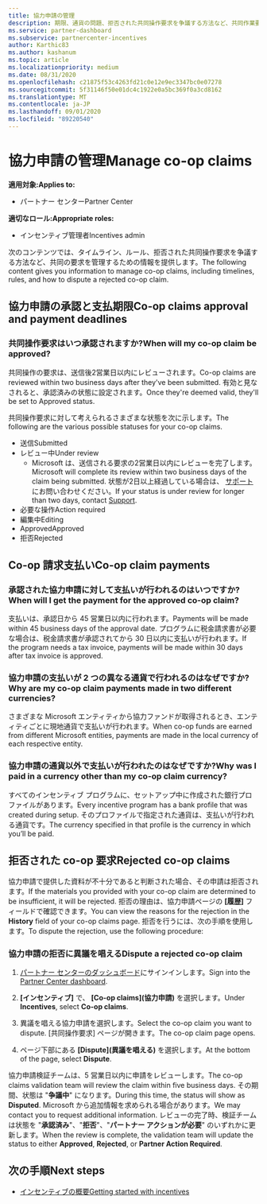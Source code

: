 ```yaml
---
title: 協力申請の管理
description: 期限、通貨の問題、拒否された共同操作要求を争議する方法など、共同作業要求プロセスについて理解します。
ms.service: partner-dashboard
ms.subservice: partnercenter-incentives
author: Karthic83
ms.author: kashanum
ms.topic: article
ms.localizationpriority: medium
ms.date: 08/31/2020
ms.openlocfilehash: c21875f53c4263fd21c0e12e9ec3347bc0e07278
ms.sourcegitcommit: 5f31146f50e01dc4c1922e0a5bc369f0a3cd8162
ms.translationtype: MT
ms.contentlocale: ja-JP
ms.lasthandoff: 09/01/2020
ms.locfileid: "89220540"
---
```

# <a name="manage-co-op-claims"></a><span data-ttu-id="8d517-103">協力申請の管理</span><span class="sxs-lookup"><span data-stu-id="8d517-103">Manage co-op claims</span></span>

<span data-ttu-id="8d517-104">**適用対象:**</span><span class="sxs-lookup"><span data-stu-id="8d517-104">**Applies to:**</span></span>

- <span data-ttu-id="8d517-105">パートナー センター</span><span class="sxs-lookup"><span data-stu-id="8d517-105">Partner Center</span></span>

<span data-ttu-id="8d517-106">**適切なロール:**</span><span class="sxs-lookup"><span data-stu-id="8d517-106">**Appropriate roles:**</span></span>

- <span data-ttu-id="8d517-107">インセンティブ管理者</span><span class="sxs-lookup"><span data-stu-id="8d517-107">Incentives admin</span></span>

<span data-ttu-id="8d517-108">次のコンテンツでは、タイムライン、ルール、拒否された共同操作要求を争議する方法など、共同の要求を管理するための情報を提供します。</span><span class="sxs-lookup"><span data-stu-id="8d517-108">The following content gives you information to manage co-op claims, including timelines, rules, and how to dispute a rejected co-op claim.</span></span>

## <a name="co-op-claims-approval-and-payment-deadlines"></a><span data-ttu-id="8d517-109">協力申請の承認と支払期限</span><span class="sxs-lookup"><span data-stu-id="8d517-109">Co-op claims approval and payment deadlines</span></span>

### <a name="when-will-my-co-op-claim-be-approved"></a><span data-ttu-id="8d517-110">共同操作要求はいつ承認されますか?</span><span class="sxs-lookup"><span data-stu-id="8d517-110">When will my co-op claim be approved?</span></span>

<span data-ttu-id="8d517-111">共同操作の要求は、送信後2営業日以内にレビューされます。</span><span class="sxs-lookup"><span data-stu-id="8d517-111">Co-op claims are reviewed within two business days after they've been submitted.</span></span> <span data-ttu-id="8d517-112">有効と見なされると、承認済みの状態に設定されます。</span><span class="sxs-lookup"><span data-stu-id="8d517-112">Once they're deemed valid, they'll be set to Approved status.</span></span>  

<span data-ttu-id="8d517-113">共同操作要求に対して考えられるさまざまな状態を次に示します。</span><span class="sxs-lookup"><span data-stu-id="8d517-113">The following are the various possible statuses for your co-op claims.</span></span>

- <span data-ttu-id="8d517-114">送信</span><span class="sxs-lookup"><span data-stu-id="8d517-114">Submitted</span></span>
- <span data-ttu-id="8d517-115">レビュー中</span><span class="sxs-lookup"><span data-stu-id="8d517-115">Under review</span></span>
  - <span data-ttu-id="8d517-116">Microsoft は、送信される要求の2営業日以内にレビューを完了します。</span><span class="sxs-lookup"><span data-stu-id="8d517-116">Microsoft will complete its review within two business days of the claim being submitted.</span></span> <span data-ttu-id="8d517-117">状態が2日以上経過している場合は、 [サポート](https://partner.microsoft.com/dashboard/support/incentives/servicerequests?category=incentives)にお問い合わせください。</span><span class="sxs-lookup"><span data-stu-id="8d517-117">If your status is under review for longer than two days, contact [Support](https://partner.microsoft.com/dashboard/support/incentives/servicerequests?category=incentives).</span></span>
- <span data-ttu-id="8d517-118">必要な操作</span><span class="sxs-lookup"><span data-stu-id="8d517-118">Action required</span></span>
- <span data-ttu-id="8d517-119">編集中</span><span class="sxs-lookup"><span data-stu-id="8d517-119">Editing</span></span>
- <span data-ttu-id="8d517-120">Approved</span><span class="sxs-lookup"><span data-stu-id="8d517-120">Approved</span></span>
- <span data-ttu-id="8d517-121">拒否</span><span class="sxs-lookup"><span data-stu-id="8d517-121">Rejected</span></span>

## <a name="co-op-claim-payments"></a><span data-ttu-id="8d517-122">Co-op 請求支払い</span><span class="sxs-lookup"><span data-stu-id="8d517-122">Co-op claim payments</span></span>

### <a name="when-will-i-get-the-payment-for-the-approved-co-op-claim"></a><span data-ttu-id="8d517-123">承認された協力申請に対して支払いが行われるのはいつですか?</span><span class="sxs-lookup"><span data-stu-id="8d517-123">When will I get the payment for the approved co-op claim?</span></span>

<span data-ttu-id="8d517-124">支払いは、承認日から 45 営業日以内に行われます。</span><span class="sxs-lookup"><span data-stu-id="8d517-124">Payments will be made within 45 business days of the approval date.</span></span> <span data-ttu-id="8d517-125">プログラムに税金請求書が必要な場合は、税金請求書が承認されてから 30 日以内に支払いが行われます。</span><span class="sxs-lookup"><span data-stu-id="8d517-125">If the program needs a tax invoice, payments will be made within 30 days after tax invoice is approved.</span></span>

### <a name="why-are-my-co-op-claim-payments-made-in-two-different-currencies"></a><span data-ttu-id="8d517-126">協力申請の支払いが 2 つの異なる通貨で行われるのはなぜですか?</span><span class="sxs-lookup"><span data-stu-id="8d517-126">Why are my co-op claim payments made in two different currencies?</span></span>

<span data-ttu-id="8d517-127">さまざまな Microsoft エンティティから協力ファンドが取得されるとき、エンティティごとに現地通貨で支払いが行われます。</span><span class="sxs-lookup"><span data-stu-id="8d517-127">When co-op funds are earned from different Microsoft entities, payments are made in the local currency of each respective entity.</span></span>  

### <a name="why-was-i-paid-in-a-currency-other-than-my-co-op-claim-currency"></a><span data-ttu-id="8d517-128">協力申請の通貨以外で支払いが行われたのはなぜですか?</span><span class="sxs-lookup"><span data-stu-id="8d517-128">Why was I paid in a currency other than my co-op claim currency?</span></span>

<span data-ttu-id="8d517-129">すべてのインセンティブ プログラムに、セットアップ中に作成された銀行プロファイルがあります。</span><span class="sxs-lookup"><span data-stu-id="8d517-129">Every incentive program has a bank profile that was created during setup.</span></span> <span data-ttu-id="8d517-130">そのプロファイルで指定された通貨は、支払いが行われる通貨です。</span><span class="sxs-lookup"><span data-stu-id="8d517-130">The currency specified in that profile is the currency in which you’ll be paid.</span></span>

## <a name="rejected-co-op-claims"></a><span data-ttu-id="8d517-131">拒否された co-op 要求</span><span class="sxs-lookup"><span data-stu-id="8d517-131">Rejected co-op claims</span></span>

<span data-ttu-id="8d517-132">協力申請で提供した資料が不十分であると判断された場合、その申請は拒否されます。</span><span class="sxs-lookup"><span data-stu-id="8d517-132">If the materials you provided with your co-op claim are determined to be insufficient, it will be rejected.</span></span> <span data-ttu-id="8d517-133">拒否の理由は、協力申請ページの **[履歴]** フィールドで確認できます。</span><span class="sxs-lookup"><span data-stu-id="8d517-133">You can view the reasons for the rejection in the **History** field of your co-op claims page.</span></span> <span data-ttu-id="8d517-134">拒否を行うには、次の手順を使用します。</span><span class="sxs-lookup"><span data-stu-id="8d517-134">To dispute the rejection, use the following procedure:</span></span>

### <a name="dispute-a-rejected-co-op-claim"></a><span data-ttu-id="8d517-135">協力申請の拒否に異議を唱える</span><span class="sxs-lookup"><span data-stu-id="8d517-135">Dispute a rejected co-op claim</span></span>

1. <span data-ttu-id="8d517-136">[パートナー センターのダッシュボード](https://partner.microsoft.com/dashboard/)にサインインします。</span><span class="sxs-lookup"><span data-stu-id="8d517-136">Sign into the [Partner Center dashboard](https://partner.microsoft.com/dashboard/).</span></span>

2. <span data-ttu-id="8d517-137">**[インセンティブ]** で、 **[Co-op claims]\(協力申請\)** を選択します。</span><span class="sxs-lookup"><span data-stu-id="8d517-137">Under **Incentives**, select **Co-op claims**.</span></span>

3. <span data-ttu-id="8d517-138">異議を唱える協力申請を選択します。</span><span class="sxs-lookup"><span data-stu-id="8d517-138">Select the co-op claim you want to dispute.</span></span> <span data-ttu-id="8d517-139">[共同操作要求] ページが開きます。</span><span class="sxs-lookup"><span data-stu-id="8d517-139">The co-op claim page opens.</span></span>

4. <span data-ttu-id="8d517-140">ページ下部にある **[Dispute]\(異議を唱える\)** を選択します。</span><span class="sxs-lookup"><span data-stu-id="8d517-140">At the bottom of the page, select **Dispute**.</span></span>

<span data-ttu-id="8d517-141">協力申請検証チームは、5 営業日以内に申請をレビューします。</span><span class="sxs-lookup"><span data-stu-id="8d517-141">The co-op claims validation team will review the claim within five business days.</span></span> <span data-ttu-id="8d517-142">その期間、状態は "**争議中**" になります。</span><span class="sxs-lookup"><span data-stu-id="8d517-142">During this time, the status will show as **Disputed**.</span></span> <span data-ttu-id="8d517-143">Microsoft から追加情報を求められる場合があります。</span><span class="sxs-lookup"><span data-stu-id="8d517-143">We may contact you to request additional information.</span></span> <span data-ttu-id="8d517-144">レビューの完了時、検証チームは状態を "**承認済み**"、"**拒否**"、"**パートナー アクションが必要**" のいずれかに更新します。</span><span class="sxs-lookup"><span data-stu-id="8d517-144">When the review is complete, the validation team will update the status to either **Approved**, **Rejected**, or **Partner Action Required**.</span></span>

## <a name="next-steps"></a><span data-ttu-id="8d517-145">次の手順</span><span class="sxs-lookup"><span data-stu-id="8d517-145">Next steps</span></span>

- [<span data-ttu-id="8d517-146">インセンティブの概要</span><span class="sxs-lookup"><span data-stu-id="8d517-146">Getting started with incentives</span></span>](incentives-get-started-intro.md)
